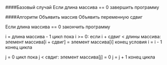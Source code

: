 ####Базовый случай
 Если длина массива == 0
  завершить программу

####Алгоритм
 Объявить массив
 Объявить переменную сдвиг

 Если длина массива == 0
  закончить программу
 
 i = длина массива - 1
 цикл пока i >= 0:
  если i + сдвиг < длины массива:
   элемент массива[i + сдвиг] = элемент массива[i]
  конец условия 
  i = i - 1
 конец цикла

 j = 0
 цикл пока j < свдиг:
  элемент массива[j] = 0
 j = j + 1
 конец цикла 